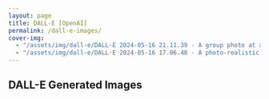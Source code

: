 ```yaml
---
layout: page
title: DALL-E [OpenAI]
permalink: /dall-e-images/
cover-img:
  - "/assets/img/dall-e/DALL·E 2024-05-16 21.11.39 - A group photo at an Indian wedding with the couple sitting on a decorated stage. The groom is wearing a white sherwani with a turban, and the bride is wearing lehanga.webp"
  - "/assets/img/dall-e/DALL·E 2024-05-16 17.06.48 - A photo-realistic scene of Pune during the rains, with Marathi people enjoying the weather. The streets are wet, with reflections of the city lights..webp"
---
```


## DALL-E Generated Images

<div id="dall-e-images"></div>

<!-- Modal Structure -->
<div id="imageModal" class="modal">
  <span class="close">&times;</span>
  <img class="modal-content" id="modalImage">
  <div id="caption"></div>
  <a class="prev">&#10094;</a>
  <a class="next">&#10095;</a>
</div>

<script>
document.addEventListener("DOMContentLoaded", function() {
    // Fetch the image URLs from the Jekyll collection
    const images = [
        {% assign images = site.static_files | where_exp: 'item', 'item.path contains "assets/img/dall-e"' %}
        {% for image in images %}
            "{{ image.path }}"{% if forloop.last == false %},{% endif %}
        {% endfor %}
    ];

    const container = document.getElementById('dall-e-images');
    shuffleArray(images).forEach(url => {
        const img = document.createElement('img');
        img.src = url;
        img.classList.add('dalle-image');
        img.style.cursor = 'pointer';
        img.onclick = function() {
            currentIndex = images.indexOf(url);
            showModal(url);
        };
        container.appendChild(img);
    });

    // Function to shuffle array
    function shuffleArray(array) {
        for (let i = array.length - 1; i > 0; i--) {
            const j = Math.floor(Math.random() * (i + 1));
            [array[i], array[j]] = [array[j], array[i]];
        }
        return array;
    }

    let currentIndex = 0;

    // Get the modal
    const modal = document.getElementById('imageModal');
    const modalImg = document.getElementById('modalImage');
    const captionText = document.getElementById('caption');
    const prev = document.querySelector('.prev');
    const next = document.querySelector('.next');

    // Function to show modal
    function showModal(url) {
        modal.style.display = "flex";
        modalImg.src = url;
        captionText.innerHTML = url;
    }

    // Get the <span> element that closes the modal
    const span = document.getElementsByClassName("close")[0];

    // When the user clicks on <span> (x), close the modal
    span.onclick = function() {
        modal.style.display = "none";
    }

    // When the user clicks anywhere outside of the modal image, close it
    window.onclick = function(event) {
        if (event.target == modal) {
            modal.style.display = "none";
        }
    }

    // Navigate to the previous image
    prev.onclick = function() {
        currentIndex = (currentIndex === 0) ? images.length - 1 : currentIndex - 1;
        showModal(images[currentIndex]);
    }

    // Navigate to the next image
    next.onclick = function() {
        currentIndex = (currentIndex === images.length - 1) ? 0 : currentIndex + 1;
        showModal(images[currentIndex]);
    }

    // Handle swipe events for touch screens
    let startX;
    modalImg.addEventListener('touchstart', function(event) {
        startX = event.touches[0].clientX;
    });

    modalImg.addEventListener('touchend', function(event) {
        const endX = event.changedTouches[0].clientX;
        if (startX > endX + 50) {
            next.onclick();
        } else if (startX < endX - 50) {
            prev.onclick();
        }
    });
});
</script>

<style>
/* Style the images */
.dalle-image {
    width: 200px;
    height: auto;
    margin: 10px;
    transition: transform 0.2s;
}

.dalle-image:hover {
    transform: scale(1.1);
}

/* The Modal (background) */
.modal {
    display: none; /* Initially hide the modal */
    position: fixed;
    z-index: 1;
    left: 0;
    top: 0;
    width: 100%;
    height: 100%;
    overflow: auto;
    background-color: rgba(0,0,0,0.9); /* Apply background color only when visible */
    justify-content: center;
    align-items: center;
}

/* Modal Content (image) */
.modal-content {
    margin: auto;
    display: block;
    max-width: 80%;
    max-height: 80%;
}

/* Caption of Modal Image */
#caption {
    position: absolute;
    bottom: 20px;
    width: 100%;
    text-align: center;
    color: #ccc;
    font-size: 0.9em;
    font-style: italic;
    padding: 10px;
    box-sizing: border-box;
}

/* Add Animation - Zoom in the Modal */
.modal-content, #caption {
    -webkit-animation-name: zoom;
    -webkit-animation-duration: 0.6s;
    animation-name: zoom;
    animation-duration: 0.6s;
}

@-webkit-keyframes zoom {
    from { -webkit-transform: scale(0) }
    to { -webkit-transform: scale(1) }
}

@keyframes zoom {
    from { transform: scale(0) }
    to { transform: scale(1) }
}

/* The Close Button */
.close {
    position: absolute;
    top: 15px;
    right: 35px;
    color: #f1f1f1;
    font-size: 40px;
    font-weight: bold;
    transition: 0.3s;
}

.close:hover,
.close:focus {
    color: #bbb;
    text-decoration: none;
    cursor: pointer;
}

/* Navigation arrows */
.prev, .next {
    cursor: pointer;
    position: absolute;
    top: 50%;
    width: auto;
    margin-top: -22px;
    padding: 16px;
    color: white;
    font-weight: bold;
    font-size: 24px;
    transition: 0.3s;
    user-select: none;
}

.prev:hover, .next:hover {
    background-color: rgba(0,0,0,0.8);
}

.prev {
    left: 0;
    border-radius: 0 3px 3px 0;
}

.next {
    right: 0;
    border-radius: 3px 0 0 3px;
}
</style>
